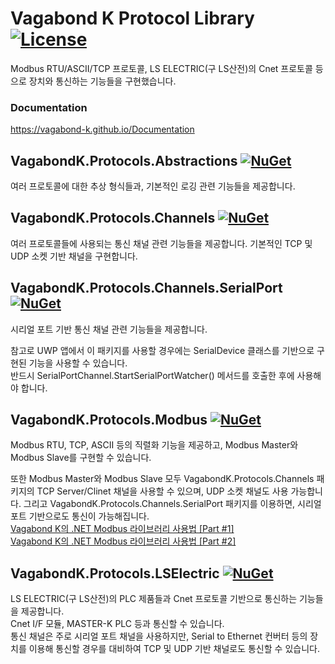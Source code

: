 # Vagabond K Protocol Library [![License](https://img.shields.io/badge/license-LGPL--2.1-blue.svg)](https://licenses.nuget.org/LGPL-2.1-only)   
Modbus RTU/ASCII/TCP 프로토콜, LS ELECTRIC(구 LS산전)의 Cnet 프로토콜 등으로 장치와 통신하는 기능들을 구현했습니다.

### Documentation
https://vagabond-k.github.io/Documentation

## VagabondK.Protocols.Abstractions [![NuGet](https://img.shields.io/nuget/v/VagabondK.Protocols.Abstractions.svg)](https://www.nuget.org/packages/VagabondK.Protocols.Abstractions/)   
여러 프로토콜에 대한 추상 형식들과, 기본적인 로깅 관련 기능들을 제공합니다.

## VagabondK.Protocols.Channels [![NuGet](https://img.shields.io/nuget/v/VagabondK.Protocols.Channels.svg)](https://www.nuget.org/packages/VagabondK.Protocols.Channels/)   
여러 프로토콜들에 사용되는 통신 채널 관련 기능들을 제공합니다. 기본적인 TCP 및 UDP 소켓 기반 채널을 구현합니다.

## VagabondK.Protocols.Channels.SerialPort [![NuGet](https://img.shields.io/nuget/v/VagabondK.Protocols.Channels.SerialPort.svg)](https://www.nuget.org/packages/VagabondK.Protocols.Channels.SerialPort/)   
시리얼 포트 기반 통신 채널 관련 기능들을 제공합니다.   

참고로 UWP 앱에서 이 패키지를 사용할 경우에는 SerialDevice 클래스를 기반으로 구현된 기능을 사용할 수 있습니다.   
반드시 SerialPortChannel.StartSerialPortWatcher() 메서드를 호출한 후에 사용해야 합니다.

## VagabondK.Protocols.Modbus [![NuGet](https://img.shields.io/nuget/v/VagabondK.Protocols.Modbus.svg)](https://www.nuget.org/packages/VagabondK.Protocols.Modbus/)   
Modbus RTU, TCP, ASCII 등의 직렬화 기능을 제공하고, Modbus Master와 Modbus Slave를 구현할 수 있습니다.   

또한 Modbus Master와 Modbus Slave 모두 VagabondK.Protocols.Channels 패키지의 TCP Server/Clinet 채널을 사용할 수 있으며, UDP 소켓 채널도 사용 가능합니다.
그리고 VagabondK.Protocols.Channels.SerialPort 패키지를 이용하면, 시리얼 포트 기반으로도 통신이 가능해집니다.  
[Vagabond K의 .NET Modbus 라이브러리 사용법 [Part #1]](https://blog.naver.com/vagabond-k/222490531747)  
[Vagabond K의 .NET Modbus 라이브러리 사용법 [Part #2]](https://blog.naver.com/vagabond-k/222493009718)  

## VagabondK.Protocols.LSElectric [![NuGet](https://img.shields.io/nuget/v/VagabondK.Protocols.LSElectric.svg)](https://www.nuget.org/packages/VagabondK.Protocols.LSElectric/)   
LS ELECTRIC(구 LS산전)의 PLC 제품들과 Cnet 프로토콜 기반으로 통신하는 기능들을 제공합니다.   
Cnet I/F 모듈, MASTER-K PLC 등과 통신할 수 있습니다.   
통신 채널은 주로 시리얼 포트 채널을 사용하지만, Serial to Ethernet 컨버터 등의 장치를 이용해 통신할 경우를 대비하여 TCP 및 UDP 기반 채널로도 통신할 수 있습니다.
